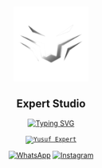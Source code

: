 <p align="center">
<a href="#"><img src="./Media/logo.png" alt="Anime" height="150"></a>
<h2 align="center">Expert Studio</h2>
</p>

<p align="center">
<a href="#"><img src="http://readme-typing-svg.herokuapp.com?font=Roboto+Mono&pause=1000&color=FFFF00&center=true&vCenter=true&width=435&lines=Djawa%20adalah%20Koentji;Solid%20Solid%20Solid" alt="Typing SVG" /></a>
</p>

<p align="center">
<code><a href="#"><img height="35" src="https://img.shields.io/badge/-Expert%20Studio-blue?style=for-the-badge" alt="Yusuf Expert"></a></code>
</p>

<p align="center">
<a href="https://wa.me/6283873115706"><img height="30" src="https://img.shields.io/badge/WhatsApp-Grup-green?colorA=64C864&colorB=4BAF4B&style=for-the-badge" alt="WhatsApp"></a>
<a href="https://www.instagram.com/yusuf.expert"><img height="30" src="https://img.shields.io/badge/Instagram-expert.std-red?colorA=C86464&colorB=AF4B4B&style=for-the-badge" alt="Instagram"></a>
</p>
